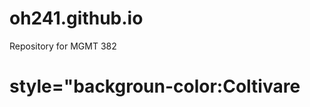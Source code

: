 # oh241.github.io
Repository for MGMT 382
<html>
  <head>
    
  </head>

  <body>
    <h1> style="backgroun-color:Coltivare </h1>
    
  </body>
</html>
